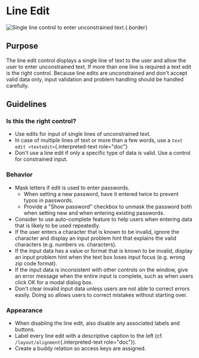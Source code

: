Line Edit
=========

![Single line control to enter unconstrained
text.](/img/Lineedit1.png){.border}

Purpose
-------

The line edit control displays a single line of text to the user and
allow the user to enter unconstrained text. If more than one line is
required a text edit is the right control. Because line edits are
unconstrained and don't accept valid data only, input validation and
problem handling should be handled carefully.

Guidelines
----------

### Is this the right control?

-   Use edits for input of single lines of unconstrained text.
-   In case of multiple lines of text or more than a few words, use a
    `text edit <textedit>`{.interpreted-text role="doc"}
-   Don\'t use a line edit if only a specific type of data is valid. Use
    a control for constrained input.

### Behavior

-   Mask letters if edit is used to enter passwords.
    -   When setting a new password, have it entered twice to prevent
        typos in passwords.
    -   Provide a \"Show password\" checkbox to unmask the password both
        when setting new and when entering existing passwords.
-   Consider to use auto-complete feature to help users when entering
    data that is likely to be used repeatedly.
-   If the user enters a character that is known to be invalid, ignore
    the character and display an input problem hint that explains the
    valid characters (e.g. numbers vs. characters).
-   If the input data has a value or format that is known to be invalid,
    display an input problem hint when the text box loses input focus
    (e.g. wrong zip code format).
-   If the input data is inconsistent with other controls on the window,
    give an error message when the entire input is complete, such as
    when users click OK for a modal dialog box.
-   Don\'t clear invalid input data unless users are not able to correct
    errors easily. Doing so allows users to correct mistakes without
    starting over.

### Appearance

-   When disabling the line edit, also disable any associated labels and
    buttons.
-   Label every line edit with a descriptive caption to the left (cf.
    `/layout/alignment`{.interpreted-text role="doc"}).
-   Create a buddy relation so access keys are assigned.
